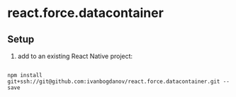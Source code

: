 # react.force.datacontainer


## Setup

1. add to an existing React Native project:

  ```

  npm install git+ssh://git@github.com:ivanbogdanov/react.force.datacontainer.git --save

  ```
